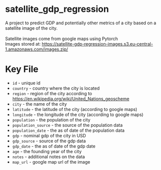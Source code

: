 # satellite\_gdp\_regression
A project to predict GDP and potentially other metrics of a city based on a satellite image of the city. <br><br>Satellite images come from google maps using Pytorch
<br> Images stored at: <https://satellite-gdp-regression-images.s3.eu-central-1.amazonaws.com/images.zip/>
# Key File
- `id` - unique id
- `country` - country where the city is located
- `region` - region of the city according to <https://en.wikipedia.org/wiki/United_Nations_geoscheme>
- `city` - the name of the city
- `latitude` - the latitude of the city (according to google maps)
- `longitude` - the longitude of the city (according to google maps)
- `population` - the population of the city
- `population_source` - the source of the population data
- `population_date` - the as of date of the population data
- `gdp` - nominal gdp of the city in USD
- `gdp_source` - source of the gdp data
- `gdp_date` - the as of date of the gdp date
- `age` - the founding year of the city
- `notes` - additional notes on the data
- `map_url` - google map url of the image
